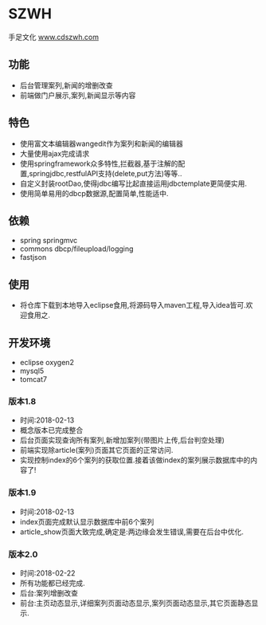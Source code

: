 # SZWH
手足文化
www.cdszwh.com

## 功能
- 后台管理案列,新闻的增删改查
- 前端做门户展示,案列,新闻显示等内容

## 特色
- 使用富文本编辑器wangedit作为案列和新闻的编辑器
- 大量使用ajax完成请求
- 使用springframework众多特性,拦截器,基于注解的配置,springjdbc,restfulAPI支持(delete,put方法)等等..
- 自定义封装rootDao,使得jdbc编写比起直接运用jdbctemplate更简便实用.
- 使用简单易用的dbcp数据源,配置简单,性能适中.

## 依赖
- spring springmvc
- commons dbcp/fileupload/logging
- fastjson

## 使用
- 将仓库下载到本地导入eclipse食用,将源码导入maven工程,导入idea皆可.欢迎食用之.

## 开发环境
- eclipse oxygen2
- mysql5
- tomcat7

### 版本1.8
- 时间:2018-02-13
- 概念版本已完成整合
- 后台页面实现查询所有案列,新增加案列(带图片上传,后台判空处理)
- 前端实现除article(案列)页面其它页面的正常访问.
- 实现控制index的6个案列的获取位置.接着该做index的案列展示数据库中的内容了!

### 版本1.9
- 时间:2018-02-13
- index页面完成默认显示数据库中前6个案列
- article_show页面大致完成,确定是:两边缘会发生错误,需要在后台中优化.

### 版本2.0
- 时间:2018-02-22
- 所有功能都已经完成.
- 后台:案列增删改查
- 前台:主页动态显示,详细案列页面动态显示,案列页面动态显示,其它页面静态显示.
